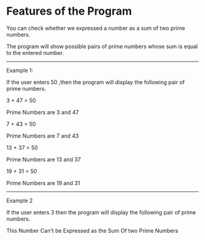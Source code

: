 # Features of the Program

You can check whether we expressed a number as a sum of two prime numbers.

The program will show possible pairs of prime numbers whose sum is equal to the entered number.
___________________________________________________
Example 1:

If the user enters 50 ,then the program will display the following pair of prime numbers.

3 + 47 = 50

 Prime Numbers are 3 and 47

 7 + 43 = 50

 Prime Numbers are 7 and 43

 13 + 37 = 50

 Prime Numbers are 13 and 37

 19 + 31 = 50

 Prime Numbers are 19 and 31
______________________________________________________________________
Example 2

If the user enters 3 then the program will display the following pair of prime numbers.

This Number Can't be Expressed as the Sum Of two Prime Numbers

